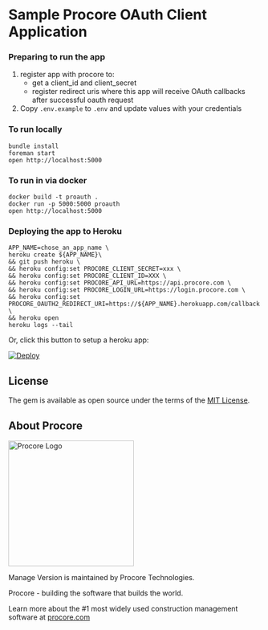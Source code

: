 # Sample Procore OAuth Client Application

### Preparing to run the app

1. register app with procore to:
    - get a client_id and client_secret
    - register redirect uris where this app will receive OAuth callbacks after successful oauth request
2. Copy `.env.example` to `.env` and update values with your credentials

### To run locally

    bundle install
    foreman start
    open http://localhost:5000

### To run in via docker

    docker build -t proauth .
    docker run -p 5000:5000 proauth
    open http://localhost:5000

### Deploying the app to Heroku

    APP_NAME=chose_an_app_name \
    heroku create ${APP_NAME}\
    && git push heroku \
    && heroku config:set PROCORE_CLIENT_SECRET=xxx \
    && heroku config:set PROCORE_CLIENT_ID=XXX \
    && heroku config:set PROCORE_API_URL=https://api.procore.com \
    && heroku config:set PROCORE_LOGIN_URL=https://login.procore.com \
    && heroku config:set PROCORE_OAUTH2_REDIRECT_URI=https://${APP_NAME}.herokuapp.com/callback \
    && heroku open
    heroku logs --tail

Or, click this button to setup a heroku app:

[![Deploy](https://www.herokucdn.com/deploy/button.svg)](https://heroku.com/deploy?template=https://github.com/procore/proauth)

## License

The gem is available as open source under the terms of the [MIT License](http://opensource.org/licenses/MIT).

## About Procore

<img
  src="https://www.procore.com/images/procore_logo.png"
  alt="Procore Logo"
  width="250px"
/>

Manage Version is maintained by Procore Technologies.

Procore - building the software that builds the world.

Learn more about the #1 most widely used construction management software at [procore.com](https://www.procore.com/)
